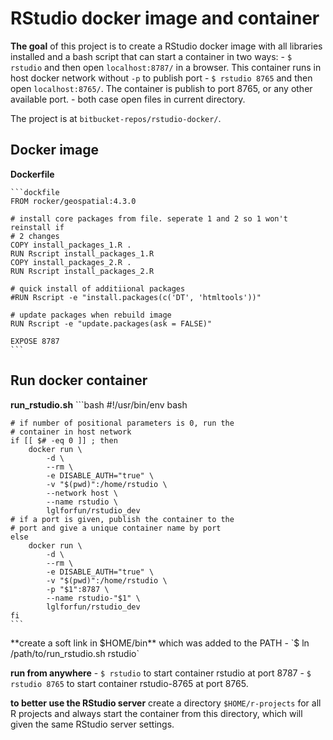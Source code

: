 
# RStudio docker image and container

**The goal** of this project is to create a RStudio docker image with all libraries installed and a bash script that can start a container in two ways:
    - `$ rstudio` and then open `localhost:8787/` in a browser. This container runs in host docker network without `-p` to publish port 
    - `$ rstudio 8765` and then open `localhost:8765/`. The container is publish to port 8765, or any other available port.
    - both case open files in current directory.

The project is at `bitbucket-repos/rstudio-docker/`.

## Docker image

**Dockerfile**

    ```dockfile
    FROM rocker/geospatial:4.3.0

    # install core packages from file. seperate 1 and 2 so 1 won't reinstall if
    # 2 changes
    COPY install_packages_1.R .
    RUN Rscript install_packages_1.R
    COPY install_packages_2.R .
    RUN Rscript install_packages_2.R

    # quick install of additiional packages
    #RUN Rscript -e "install.packages(c('DT', 'htmltools'))"

    # update packages when rebuild image
    RUN Rscript -e "update.packages(ask = FALSE)"

    EXPOSE 8787
    ```
    
## Run docker container

**run_rstudio.sh**
    ```bash
    #!/usr/bin/env bash

    # if number of positional parameters is 0, run the
    # container in host network
    if [[ $# -eq 0 ]] ; then
        docker run \
            -d \
            --rm \
            -e DISABLE_AUTH="true" \
            -v "$(pwd)":/home/rstudio \
            --network host \
            --name rstudio \
            lglforfun/rstudio_dev
    # if a port is given, publish the container to the
    # port and give a unique container name by port
    else
        docker run \
            -d \
            --rm \
            -e DISABLE_AUTH="true" \
            -v "$(pwd)":/home/rstudio \
            -p "$1":8787 \
            --name rstudio-"$1" \
            lglforfun/rstudio_dev
    fi
    ```
    
**create a soft link in $HOME/bin** which was added to the PATH
    - `$ ln /path/to/run_rstudio.sh rstudio`

**run from anywhere**
    - `$ rstudio` to start container rstudio at port 8787
    - `$ rstudio 8765` to start container rstudio-8765 at port 8765.

**to better use the RStudio server** create a directory `$HOME/r-projects` for all R projects and always start the container from this directory, which will given the same RStudio server settings.
